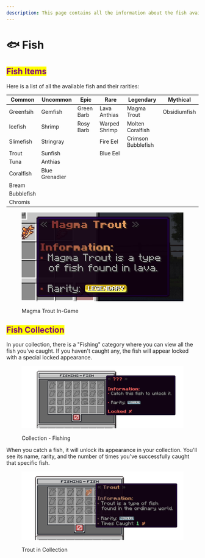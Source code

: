 ```yaml
---
description: This page contains all the information about the fish available on the server.
---
```


# 🐟 Fish

## <mark style="color:purple;">Fish Items</mark>

Here is a list of all the available fish and their rarities:

<table data-full-width="false"><thead><tr><th>Common</th><th>Uncommon</th><th>Epic</th><th>Rare</th><th>Legendary</th><th>Mythical</th></tr></thead><tbody><tr><td>Greenfsih</td><td>Gemfish</td><td>Green Barb</td><td>Lava Anthias</td><td>Magma Trout</td><td>Obsidiumfish</td></tr><tr><td>Icefish</td><td>Shrimp</td><td>Rosy Barb</td><td>Warped Shrimp</td><td>Molten Coralfish</td><td></td></tr><tr><td>Slimefish</td><td>Stringray</td><td></td><td>Fire Eel</td><td>Crimson Bubblefish</td><td></td></tr><tr><td>Trout</td><td>Sunfish</td><td></td><td>Blue Eel</td><td></td><td></td></tr><tr><td>Tuna</td><td>Anthias</td><td></td><td></td><td></td><td></td></tr><tr><td>Coralfish</td><td>Blue Grenadier</td><td></td><td></td><td></td><td></td></tr><tr><td>Bream</td><td></td><td></td><td></td><td></td><td></td></tr><tr><td>Bubblefish</td><td></td><td></td><td></td><td></td><td></td></tr><tr><td>Chromis</td><td></td><td></td><td></td><td></td><td></td></tr></tbody></table>

<figure><img src="../../.gitbook/assets/image (1) (1).png" alt=""><figcaption><p>Magma Trout In-Game</p></figcaption></figure>

## <mark style="color:purple;">Fish Collection</mark>

In your collection, there is a "Fishing" category where you can view all the fish you've caught. If you haven't caught any, the fish will appear locked with a special locked appearance.

<figure><img src="../../.gitbook/assets/Screenshot 2025-01-22 230523 (1).png" alt=""><figcaption><p>Collection - Fishing</p></figcaption></figure>

When you catch a fish, it will unlock its appearance in your collection. You'll see its name, rarity, and the number of times you've successfully caught that specific fish.

<figure><img src="../../.gitbook/assets/Screenshot 2025-01-22 230808.png" alt=""><figcaption><p>Trout in Collection</p></figcaption></figure>
